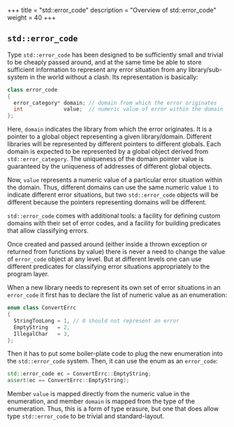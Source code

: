 +++
title = "std::error_code"
description = "Overview of std::error_code"
weight = 40
+++

## `std::error_code`

Type `std::error_code` has been designed to be sufficiently small and trivial
to be cheaply passed around, and at the same time be able to store sufficient
information to represent any error situation from any library/sub-system in the
world without a clash. Its representation is basically:

```c++
class error_code
{
  error_category* domain; // domain from which the error originates
  int             value;  // numeric value of error within the domain
};
```

Here, `domain` indicates the library from which the error originates. It is a
pointer to a global object representing a given library/domain. Different
libraries will be represented by different pointers to different globals.
Each domain is expected to be represented by a global object derived from
`std::error_category`. The uniqueness of the domain pointer value is guaranteed
by the uniqueness of addresses of different global objects.

Now, `value` represents a numeric value of a particular error situation within
the domain. Thus, different domains can use the same numeric value `1` to
indicate different error situations, but two `std::error_code` objects will be
different because the pointers representing domains will be different.

`std::error_code` comes with additional tools: a facility for defining custom
domains with their set of error codes, and a facility for building predicates
that allow classifying errors.

Once created and passed around (either inside a thrown exception or returned from functions by value) there is never a need to change the value of `error_code`
object at any level. But at different levels one can use different predicates
for classifying error situations appropriately to the program layer.

When a new library needs to represent its own set of error situations in an
`error_code` it first has to declare the list of numeric value as an enumeration:

```c++
enum class ConvertErrc
{
  StringTooLong = 1, // 0 should not represent an error
  EmptyString   = 2,
  IllegalChar   = 3,
};
```

Then it has to put some boiler-plate code to plug the new enumeration into the
`std::error_code` system. Then, it can use the enum as an `error_code`:

```c++
std::error_code ec = ConvertErrc::EmptyString;
assert(ec == ConvertErrc::EmptyString);
```

Member `value` is mapped directly from the numeric value in the enumeration, and
member `domain` is mapped from the type of the enumeration. Thus, this is a form
of type erasure, but one that does allow type `std::error_code` to be trivial
and standard-layout.
